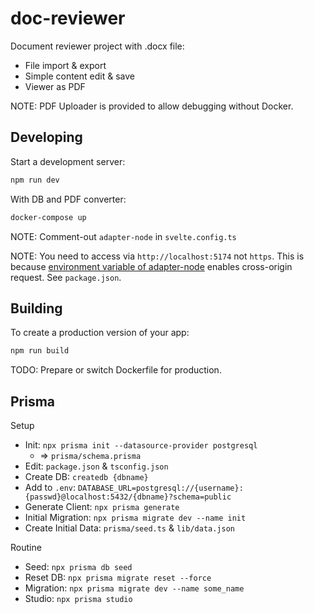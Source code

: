 # doc-reviewer

Document reviewer project with .docx file:

- File import & export
- Simple content edit & save
- Viewer as PDF

NOTE: PDF Uploader is provided to allow debugging without Docker.

## Developing

Start a development server:

```bash
npm run dev
```

With DB and PDF converter:

```bash
docker-compose up
```

NOTE: Comment-out `adapter-node` in `svelte.config.ts`

NOTE: You need to access via `http://localhost:5174` not `https`. This is because [environment variable of adapter-node](https://kit.svelte.dev/docs/adapter-node#environment-variables-origin-protocolheader-and-hostheader) enables cross-origin request. See `package.json`.

## Building

To create a production version of your app:

```bash
npm run build
```

TODO: Prepare or switch Dockerfile for production.

## Prisma

Setup

- Init: `npx prisma init --datasource-provider postgresql`
  - => `prisma/schema.prisma`
- Edit: `package.json` & `tsconfig.json`
- Create DB: `createdb {dbname}`
- Add to `.env`: `DATABASE_URL=postgresql://{username}:{passwd}@localhost:5432/{dbname}?schema=public`
- Generate Client: `npx prisma generate`
- Initial Migration: `npx prisma migrate dev --name init`
- Create Initial Data: `prisma/seed.ts` & `lib/data.json`

Routine

- Seed: `npx prisma db seed`
- Reset DB: `npx prisma migrate reset --force`
- Migration: `npx prisma migrate dev --name some_name`
- Studio: `npx prisma studio`
